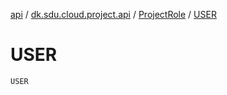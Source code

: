 [api](../../index.md) / [dk.sdu.cloud.project.api](../index.md) / [ProjectRole](index.md) / [USER](./-u-s-e-r.md)

# USER

`USER`